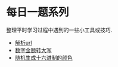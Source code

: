# 每日一题系列
整理平时学习过程中遇到的一些小工具或技巧.

- [解析url](./parse-url.js)
- [数字金额转大写](./money-input.html)
- [随机生成十六进制的颜色](./gen-random-hex-color.md)
